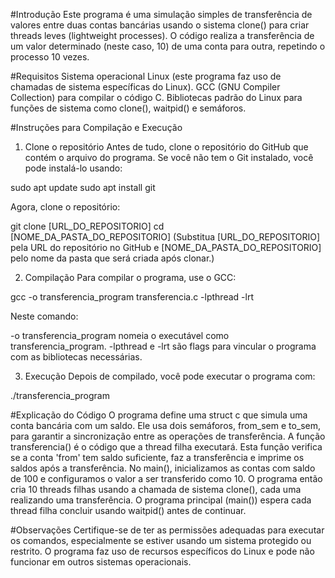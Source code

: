 #Introdução
Este programa é uma simulação simples de transferência de valores entre duas contas bancárias usando o sistema clone() para criar threads leves (lightweight processes). O código realiza a transferência de um valor determinado (neste caso, 10) de uma conta para outra, repetindo o processo 10 vezes.

#Requisitos
Sistema operacional Linux (este programa faz uso de chamadas de sistema específicas do Linux).
GCC (GNU Compiler Collection) para compilar o código C.
Bibliotecas padrão do Linux para funções de sistema como clone(), waitpid() e semáforos.

#Instruções para Compilação e Execução

1. Clone o repositório
Antes de tudo, clone o repositório do GitHub que contém o arquivo do programa. Se você não tem o Git instalado, você pode instalá-lo usando:

sudo apt update
sudo apt install git

Agora, clone o repositório:

git clone [URL_DO_REPOSITORIO]
cd [NOME_DA_PASTA_DO_REPOSITORIO]
(Substitua [URL_DO_REPOSITORIO] pela URL do repositório no GitHub e [NOME_DA_PASTA_DO_REPOSITORIO] pelo nome da pasta que será criada após clonar.)

2. Compilação
Para compilar o programa, use o GCC:


gcc -o transferencia_program transferencia.c -lpthread -lrt

Neste comando:

-o transferencia_program nomeia o executável como transferencia_program.
-lpthread e -lrt são flags para vincular o programa com as bibliotecas necessárias.

3. Execução
Depois de compilado, você pode executar o programa com:

./transferencia_program

#Explicação do Código
O programa define uma struct c que simula uma conta bancária com um saldo.
Ele usa dois semáforos, from_sem e to_sem, para garantir a sincronização entre as operações de transferência.
A função transferencia() é o código que a thread filha executará. Esta função verifica se a conta 'from' tem saldo suficiente, faz a transferência e imprime os saldos após a transferência.
No main(), inicializamos as contas com saldo de 100 e configuramos o valor a ser transferido como 10.
O programa então cria 10 threads filhas usando a chamada de sistema clone(), cada uma realizando uma transferência. O programa principal (main()) espera cada thread filha concluir usando waitpid() antes de continuar.

#Observações
Certifique-se de ter as permissões adequadas para executar os comandos, especialmente se estiver usando um sistema protegido ou restrito.
O programa faz uso de recursos específicos do Linux e pode não funcionar em outros sistemas operacionais.
